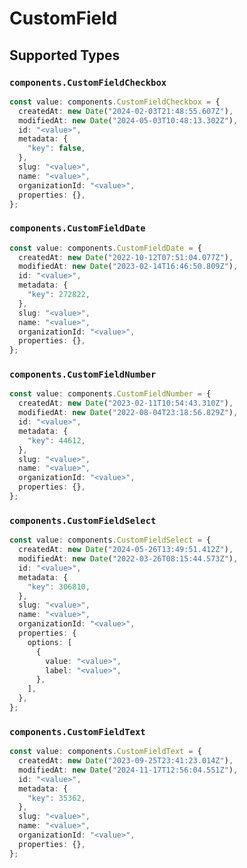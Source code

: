 # CustomField


## Supported Types

### `components.CustomFieldCheckbox`

```typescript
const value: components.CustomFieldCheckbox = {
  createdAt: new Date("2024-02-03T21:48:55.607Z"),
  modifiedAt: new Date("2024-05-03T10:48:13.302Z"),
  id: "<value>",
  metadata: {
    "key": false,
  },
  slug: "<value>",
  name: "<value>",
  organizationId: "<value>",
  properties: {},
};
```

### `components.CustomFieldDate`

```typescript
const value: components.CustomFieldDate = {
  createdAt: new Date("2022-10-12T07:51:04.077Z"),
  modifiedAt: new Date("2023-02-14T16:46:50.809Z"),
  id: "<value>",
  metadata: {
    "key": 272822,
  },
  slug: "<value>",
  name: "<value>",
  organizationId: "<value>",
  properties: {},
};
```

### `components.CustomFieldNumber`

```typescript
const value: components.CustomFieldNumber = {
  createdAt: new Date("2023-02-11T10:54:43.310Z"),
  modifiedAt: new Date("2022-08-04T23:18:56.829Z"),
  id: "<value>",
  metadata: {
    "key": 44612,
  },
  slug: "<value>",
  name: "<value>",
  organizationId: "<value>",
  properties: {},
};
```

### `components.CustomFieldSelect`

```typescript
const value: components.CustomFieldSelect = {
  createdAt: new Date("2024-05-26T13:49:51.412Z"),
  modifiedAt: new Date("2022-03-26T08:15:44.573Z"),
  id: "<value>",
  metadata: {
    "key": 306810,
  },
  slug: "<value>",
  name: "<value>",
  organizationId: "<value>",
  properties: {
    options: [
      {
        value: "<value>",
        label: "<value>",
      },
    ],
  },
};
```

### `components.CustomFieldText`

```typescript
const value: components.CustomFieldText = {
  createdAt: new Date("2023-09-25T23:41:23.014Z"),
  modifiedAt: new Date("2024-11-17T12:56:04.551Z"),
  id: "<value>",
  metadata: {
    "key": 35362,
  },
  slug: "<value>",
  name: "<value>",
  organizationId: "<value>",
  properties: {},
};
```

